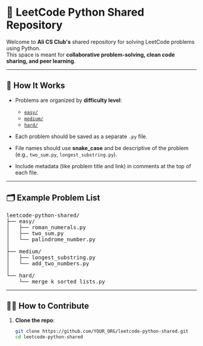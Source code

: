 # 📘 LeetCode Python Shared Repository

Welcome to **Ali CS Club's** shared repository for solving LeetCode problems using Python.  
This space is meant for **collaborative problem-solving, clean code sharing, and peer learning**.

---

## 🧠 How It Works

- Problems are organized by **difficulty level**:
  - [`easy/`](./easy/)
  - [`medium/`](./medium/)
  - [`hard/`](./hard/)

- Each problem should be saved as a separate `.py` file.
- File names should use **snake_case** and be descriptive of the problem (e.g., `two_sum.py`, `longest_substring.py`).
- Include metadata (like problem title and link) in comments at the top of each file.

---

## 🗂️ Example Problem List

<pre>
leetcode-python-shared/
├── easy/
│   ├── roman_numerals.py
│   ├── two_sum.py
│   └── palindrome_number.py
│
├── medium/
│   ├── longest_substring.py
│   └── add_two_numbers.py
│
└── hard/
    └── merge_k_sorted_lists.py
</pre>

---

## 🧑‍💻 How to Contribute

1. **Clone the repo**:
   ```bash
   git clone https://github.com/YOUR_ORG/leetcode-python-shared.git
   cd leetcode-python-shared
